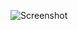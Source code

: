 ![Screenshot](https://raw.githubusercontent.com/Cryakl/Ultimate-RAT-Collection/refs/heads/main/VortexRat/Screenshot.png)
